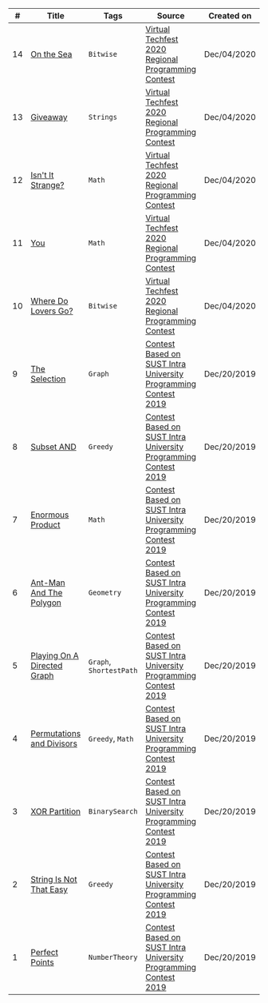 | # | Title | Tags | Source | Created on |
|---| ----- | ---- | ------ | ------- |
| 14 | [On the Sea](https://toph.co/p/median-of-the-submasks)| `Bitwise` | [Virtual Techfest 2020 Regional Programming Contest](https://toph.co/c/virtual-techfest-2020-regional) | Dec/04/2020
| 13 | [Giveaway](https://toph.co/p/giveaway)| `Strings` | [Virtual Techfest 2020 Regional Programming Contest](https://toph.co/c/virtual-techfest-2020-regional) | Dec/04/2020
| 12 | [Isn't It Strange?](https://toph.co/p/on-the-sea)| `Math` | [Virtual Techfest 2020 Regional Programming Contest](https://toph.co/c/virtual-techfest-2020-regional) | Dec/04/2020
| 11 | [You](https://toph.co/p/abcdefgh)| `Math` | [Virtual Techfest 2020 Regional Programming Contest](https://toph.co/c/virtual-techfest-2020-regional) | Dec/04/2020
| 10 | [Where Do Lovers Go?](https://toph.co/p/cherry-and-bitwise-and)| `Bitwise` | [Virtual Techfest 2020 Regional Programming Contest](https://toph.co/c/virtual-techfest-2020-regional) | Dec/04/2020
| 9 | [The Selection](https://toph.co/p/the-selection)| `Graph` | [Contest Based on SUST Intra University Programming Contest 2019](https://toph.co/c/sust-intra-2019-r) | Dec/20/2019
| 8 | [Subset AND](https://toph.co/p/subset-and)| `Greedy` | [Contest Based on SUST Intra University Programming Contest 2019](https://toph.co/c/sust-intra-2019-r) | Dec/20/2019
| 7 | [Enormous Product](https://toph.co/p/enormous-product)| `Math` | [Contest Based on SUST Intra University Programming Contest 2019](https://toph.co/c/sust-intra-2019-r) | Dec/20/2019
| 6 | [Ant-Man And The Polygon](https://toph.co/p/ant-man-and-the-polygon)| `Geometry` | [Contest Based on SUST Intra University Programming Contest 2019](https://toph.co/c/sust-intra-2019-r) | Dec/20/2019
| 5 | [Playing On A Directed Graph](https://toph.co/p/playing-on-a-directed-graph)| `Graph`, `ShortestPath` | [Contest Based on SUST Intra University Programming Contest 2019](https://toph.co/c/sust-intra-2019-r) | Dec/20/2019
| 4 | [Permutations and Divisors](https://toph.co/p/permutations-and-divisors)| `Greedy`, `Math` | [Contest Based on SUST Intra University Programming Contest 2019](https://toph.co/c/sust-intra-2019-r) | Dec/20/2019
| 3 | [XOR Partition](https://toph.co/p/orxor)| `BinarySearch` | [Contest Based on SUST Intra University Programming Contest 2019](https://toph.co/c/sust-intra-2019-r) | Dec/20/2019
| 2 | [String Is Not That Easy](https://toph.co/p/infinite-string)| `Greedy` | [Contest Based on SUST Intra University Programming Contest 2019](https://toph.co/c/sust-intra-2019-r) | Dec/20/2019
| 1 | [Perfect Points](https://toph.co/p/perfect-points)| `NumberTheory` | [Contest Based on SUST Intra University Programming Contest 2019](https://toph.co/c/sust-intra-2019-r) | Dec/20/2019

